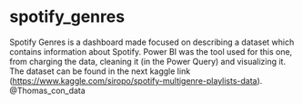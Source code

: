 # spotify_genres
Spotify Genres is a dashboard made focused on describing a dataset which contains information about Spotify. Power BI was the tool used for this one, from charging the data, cleaning it (in the Power Query) and visualizing it.
The dataset can be found in the next kaggle link (https://www.kaggle.com/siropo/spotify-multigenre-playlists-data).
@Thomas_con_data

